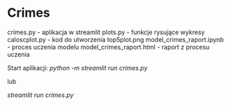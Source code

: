 # Crimes

crimes.py - aplikacja w streamlit
plots.py - funkcje rysujące wykresy
caloscplot.py - kod do utworzenia top5plot.png
model_crimes_raport.ipynb - proces uczenia modelu
model_crimes_raport.html - raport z procesu uczenia


Start aplikacji:
*python -m streamlit run crimes.py*

lub

*streamlit run crimes.py*